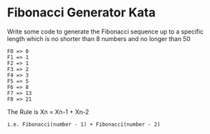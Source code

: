 # Fibonacci Generator Kata #

Write some code to generate the Fibonacci sequence up to a specific length which is no shorter than 8 numbers and no longer than 50

	F0 => 0
	F1 => 1
	F2 => 1  
	F3 => 2
	F4 => 3
	F5 => 5  
	F6 => 8
	F7 => 13
	F8 => 21  

The Rule is  Xn = Xn-1 + Xn-2

    i.e. Fibonacci(number - 1) + Fibonacci(number - 2)
